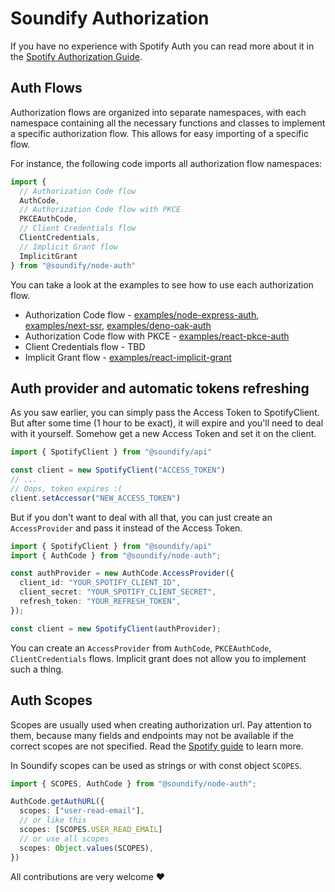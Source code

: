 # Soundify Authorization

If you have no experience with Spotify Auth you can read more about it in the [Spotify Authorization Guide](https://developer.spotify.com/documentation/general/guides/authorization/). 

## Auth Flows

Authorization flows are organized into separate namespaces, with each namespace containing all the necessary functions and classes to implement a specific authorization flow. This allows for easy importing of a specific flow.

For instance, the following code imports all authorization flow namespaces:

```ts
import { 
  // Authorization Code flow
  AuthCode, 
  // Authorization Code flow with PKCE
  PKCEAuthCode, 
  // Client Credentials flow
  ClientCredentials,
  // Implicit Grant flow 
  ImplicitGrant
} from "@soundify/node-auth"
```

You can take a look at the examples to see how to use each authorization flow.

- Authorization Code flow - [examples/node-express-auth](https://github.com/MellKam/soundify/tree/main/examples/node-express-auth), [examples/next-ssr](https://github.com/MellKam/soundify/tree/main/examples/next-ssr), [examples/deno-oak-auth](https://github.com/MellKam/soundify/tree/main/examples/deno-oak-auth)
- Authorization Code flow with PKCE - [examples/react-pkce-auth](https://github.com/MellKam/soundify/tree/main/examples/react-pkce-auth)
- Client Credentials flow - TBD
- Implicit Grant flow - [examples/react-implicit-grant](https://github.com/MellKam/soundify/tree/main/examples/react-implicit-grant)

## Auth provider and automatic tokens refreshing

As you saw earlier, you can simply pass the Access Token to SpotifyClient.
But after some time (1 hour to be exact), it will expire and you'll need to deal with it yourself. Somehow get a new Access Token and set it on the client.
```ts
import { SpotifyClient } from "@soundify/api"

const client = new SpotifyClient("ACCESS_TOKEN")
// ...
// Oops, token expires :(
client.setAccessor("NEW_ACCESS_TOKEN")
```

But if you don't want to deal with all that, you can just create an `AccessProvider` and pass it instead of the Access Token.
```ts
import { SpotifyClient } from "@soundify/api"
import { AuthCode } from "@soundify/node-auth";

const authProvider = new AuthCode.AccessProvider({
  client_id: "YOUR_SPOTIFY_CLIENT_ID",
  client_secret: "YOUR_SPOTIFY_CLIENT_SECRET",
  refresh_token: "YOUR_REFRESH_TOKEN",
});

const client = new SpotifyClient(authProvider);
```

You can create an `AccessProvider` from `AuthCode`, `PKCEAuthCode`, `ClientCredentials` flows. Implicit grant does not allow you to implement such a thing.

## Auth Scopes

Scopes are usually used when creating authorization url. Pay attention to them, because many fields and endpoints may not be available if the correct scopes are not specified. Read the [Spotify guide](https://developer.spotify.com/documentation/general/guides/authorization/scopes/) to learn more.

In Soundify scopes can be used as strings or with const object `SCOPES`.

```ts 
import { SCOPES, AuthCode } from "@soundify/node-auth";

AuthCode.getAuthURL({
  scopes: ["user-read-email"],
  // or like this
  scopes: [SCOPES.USER_READ_EMAIL]
  // or use all scopes
  scopes: Object.values(SCOPES),
})
```

All contributions are very welcome ❤️